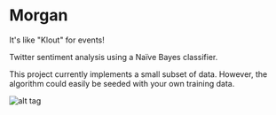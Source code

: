 Morgan
=======

It's like "Klout" for events!

Twitter sentiment analysis using a Naïve Bayes classifier.

This project currently implements a small subset of data. However, the algorithm could easily be seeded with your own training data.

![alt tag](https://raw.github.com/meganspeir/Morgan/master/screenshot.png)
